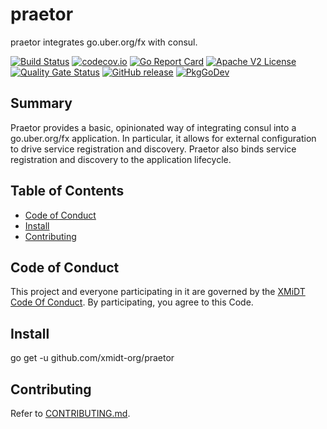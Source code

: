 # praetor

praetor integrates go.uber.org/fx with consul.

[![Build Status](https://github.com/xmidt-org/praetor/workflows/CI/badge.svg)](https://github.com/xmidt-org/praetor/actions)
[![codecov.io](http://codecov.io/github/xmidt-org/praetor/coverage.svg?branch=main)](http://codecov.io/github/xmidt-org/praetor?branch=main)
[![Go Report Card](https://goreportcard.com/badge/github.com/xmidt-org/praetor)](https://goreportcard.com/report/github.com/xmidt-org/praetor)
[![Apache V2 License](http://img.shields.io/badge/license-Apache%20V2-blue.svg)](https://github.com/xmidt-org/praetor/blob/main/LICENSE)
[![Quality Gate Status](https://sonarcloud.io/api/project_badges/measure?project=xmidt-org_PROJECT&metric=alert_status)](https://sonarcloud.io/dashboard?id=xmidt-org_PROJECT)
[![GitHub release](https://img.shields.io/github/release/xmidt-org/praetor.svg)](CHANGELOG.md)
[![PkgGoDev](https://pkg.go.dev/badge/github.com/xmidt-org/praetor)](https://pkg.go.dev/github.com/xmidt-org/praetor)

## Summary

Praetor provides a basic, opinionated way of integrating consul into a go.uber.org/fx application.  In particular, it allows for external configuration to drive service registration and discovery.  Praetor also binds service registration and discovery to the application lifecycle.

## Table of Contents

- [Code of Conduct](#code-of-conduct)
- [Install](#install)
- [Contributing](#contributing)

## Code of Conduct

This project and everyone participating in it are governed by the [XMiDT Code Of Conduct](https://xmidt.io/docs/community/code_of_conduct/). 
By participating, you agree to this Code.

## Install

go get -u github.com/xmidt-org/praetor

## Contributing

Refer to [CONTRIBUTING.md](CONTRIBUTING.md).
